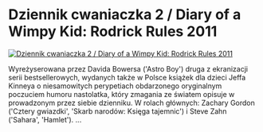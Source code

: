 Dziennik cwaniaczka 2 / Diary of a Wimpy Kid: Rodrick Rules 2011 
=============
[![Dziennik cwaniaczka 2 / Diary of a Wimpy Kid: Rodrick Rules 2011 ](http://vidos.pl/images/player.gif)](http://vidos.pl/dziennik-cwaniaczka-2-diary-of-a-wimpy-kid-rodrick-rules-2011)

 Wyreżyserowana przez Davida Bowersa ('Astro Boy') druga z ekranizacji serii bestsellerowych, wydanych także w Polsce książek dla dzieci Jeffa Kinneya o niesamowitych perypetiach obdarzonego oryginalnym poczuciem humoru nastolatka, który zmagania ze światem opisuje w prowadzonym przez siebie dzienniku. W rolach głównych: Zachary Gordon ('Cztery gwiazdki', 'Skarb narodów: Księga tajemnic') i Steve Zahn ('Sahara', 'Hamlet').  ... 
